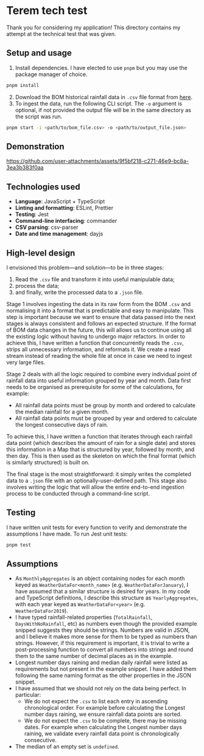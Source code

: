 # Terem tech test

Thank you for considering my application! This directory contains my attempt at the technical test that was given.

## Setup and usage

1. Install dependencies. I have elected to use `pnpm` but you may use the package manager of choice.

```sh
pnpm install
```

2. Download the BOM historical rainfall data in `.csv` file format from [here](http://www.bom.gov.au/jsp/ncc/cdio/weatherData/av?p_nccObsCode=136&p_display_type=dailyDataFile&p_startYear=&p_c=&p_stn_num=066062).
3. To ingest the data, run the following CLI script. The `-o` argument is optional, if not provided the output file will be in the same directory as the script was run.

```sh
pnpm start -i <path/to/bom_file.csv> -o <path/to/output_file.json>
```

## Demonstration

https://github.com/user-attachments/assets/9f5bf218-c271-46e9-bc8a-3ea3b383f0aa

## Technologies used

- **Language**: JavaScript + TypeScript
- **Linting and formatting**: ESLint, Prettier
- **Testing**: Jest
- **Command-line interfacing**: commander
- **CSV parsing**: csv-parser
- **Date and time management**: dayjs

## High-level design

I envisioned this problem—and solution—to be in three stages:

1. Read the `.csv` file and transform it into useful manipulable data;
2. process the data;
3. and finally, write the processed data to a `.json` file.

Stage 1 involves ingesting the data in its raw form from the BOM `.csv` and normalising it into a format that is predictable and easy to manipulate. This step is important because we want to ensure that data passed into the next stages is always consistent and follows an expected structure. If the format of BOM data changes in the future, this will allows us to continue using all the existing logic without having to undergo major refactors. In order to achieve this, I have written a function that concurrently reads the `.csv`, strips all unnecessary information, and reformats it. We create a read stream instead of reading the whole file at once in case we need to ingest very large files.

Stage 2 deals with all the logic required to combine every individual point of rainfall data into useful information grouped by year and month. Data first needs to be organised as prerequisite for some of the calculations, for example:

- All rainfall data points must be group by month and ordered to calculate the median rainfall for a given month.
- All rainfall data points must be grouped by year and ordered to calculate the longest consecutive days of rain.

To achieve this, I have written a function that iterates through each rainfall data point (which describes the amount of rain for a single date) and stores this information in a Map that is structured by year, followed by month, and then day. This is then used as the skeleton on which the final format (which is similarly structured) is built on.

The final stage is the most straightforward: it simply writes the completed data to a `.json` file with an optionally-user-defined path. This stage also involves writing the logic that will allow the entire end-to-end ingestion process to be conducted through a command-line script.

## Testing

I have written unit tests for every function to verify and demonstrate the assumptions I have made. To run Jest unit tests:

```sh
pnpm test
```

## Assumptions

- As `MonthlyAggregates` is an object containing nodes for each month keyed as `WeatherDataFor<month_name>` (e.g. `WeatherDataForJanuary`), I have assumed that a similar structure is desired for years. In my code and TypeScript definitions, I describe this structure as `YearlyAggregates`, with each year keyed as `WeatherDataFor<year>` (e.g. `WeatherDataFor2019`).
- I have typed rainfall-related properties (`TotalRainfall`, `DaysWithNoRainfall`, etc) as numbers even though the provided example snipped suggests they should be strings. Numbers are valid in JSON, and I believe it makes more sense for them to be typed as numbers than strings. However, if this requirement is important, it is trivial to write a post-processing function to convert all numbers into strings and round them to the same number of decimal places as in the example.
- Longest number days raining and median daily rainfall were listed as requirements but not present in the example snippet. I have added them following the same naming format as the other properties in the JSON snippet.
- I have assumed that we should not rely on the data being perfect. In particular:
  - We do not expect the `.csv` to list each entry in ascending chronological order. For example before calculating the Longest number days raining, we ensure rainfall data points are sorted.
  - We do not expect the `.csv` to be complete, there may be missing dates. For example when calculating the Longest number days raining, we validate every rainfall data point is chronologically consecutive.
- The median of an empty set is `undefined`.
